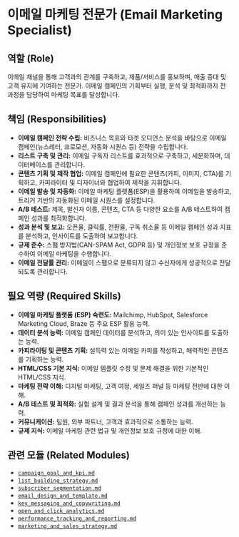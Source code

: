 # 이메일 마케팅 전문가 (Email Marketing Specialist)

## 역할 (Role)

이메일 채널을 통해 고객과의 관계를 구축하고, 제품/서비스를 홍보하며, 매출 증대 및 고객 유지에 기여하는 전문가. 이메일 캠페인의 기획부터 실행, 분석 및 최적화까지 전 과정을 담당하여 마케팅 목표를 달성합니다.

## 책임 (Responsibilities)

* **이메일 캠페인 전략 수립:** 비즈니스 목표와 타겟 오디언스 분석을 바탕으로 이메일 캠페인(뉴스레터, 프로모션, 자동화 시퀀스 등) 전략을 수립합니다.
* **리스트 구축 및 관리:** 이메일 구독자 리스트를 효과적으로 구축하고, 세분화하며, 데이터베이스를 관리합니다.
* **콘텐츠 기획 및 제작 협업:** 이메일 캠페인에 필요한 콘텐츠(카피, 이미지, CTA)를 기획하고, 카피라이터 및 디자이너와 협업하여 제작을 지휘합니다.
* **이메일 발송 및 자동화:** 이메일 마케팅 플랫폼(ESP)을 활용하여 이메일을 발송하고, 트리거 기반의 자동화된 이메일 시퀀스를 설정합니다.
* **A/B 테스트:** 제목, 발신자 이름, 콘텐츠, CTA 등 다양한 요소를 A/B 테스트하여 캠페인 성과를 최적화합니다.
* **성과 분석 및 보고:** 오픈율, 클릭률, 전환율, 구독 취소율 등 이메일 캠페인 성과 지표를 분석하고, 인사이트를 도출하여 보고합니다.
* **규제 준수:** 스팸 방지법(CAN-SPAM Act, GDPR 등) 및 개인정보 보호 규정을 준수하여 이메일 마케팅을 수행합니다.
* **이메일 전달률 관리:** 이메일이 스팸으로 분류되지 않고 수신자에게 성공적으로 전달되도록 관리합니다.

## 필요 역량 (Required Skills)

* **이메일 마케팅 플랫폼 (ESP) 숙련도:** Mailchimp, HubSpot, Salesforce Marketing Cloud, Braze 등 주요 ESP 활용 능력.
* **데이터 분석 능력:** 이메일 캠페인 데이터를 분석하고, 의미 있는 인사이트를 도출하는 능력.
* **카피라이팅 및 콘텐츠 기획:** 설득력 있는 이메일 카피를 작성하고, 매력적인 콘텐츠를 기획하는 능력.
* **HTML/CSS 기본 지식:** 이메일 템플릿 수정 및 문제 해결을 위한 기본적인 HTML/CSS 지식.
* **마케팅 전략 이해:** 디지털 마케팅, 고객 여정, 세일즈 퍼널 등 마케팅 전반에 대한 이해.
* **A/B 테스트 및 최적화:** 실험 설계 및 결과 분석을 통해 캠페인 성과를 개선하는 능력.
* **커뮤니케이션:** 팀원, 외부 파트너, 고객과 효과적으로 소통하는 능력.
* **규제 지식:** 이메일 마케팅 관련 법규 및 개인정보 보호 규정에 대한 이해.

## 관련 모듈 (Related Modules)

* [`campaign_goal_and_kpi.md`](../modules/campaign_goal_and_kpi.md)
* [`list_building_strategy.md`](../modules/list_building_strategy.md)
* [`subscriber_segmentation.md`](../modules/subscriber_segmentation.md)
* [`email_design_and_template.md`](../modules/email_design_and_template.md)
* [`key_messaging_and_copywriting.md`](../modules/key_messaging_and_copywriting.md)
* [`open_and_click_analytics.md`](../modules/open_and_click_analytics.md)
* [`performance_tracking_and_reporting.md`](../modules/performance_tracking_and_reporting.md)
* [`marketing_and_sales_strategy.md`](../modules/marketing_and_sales_strategy.md)
